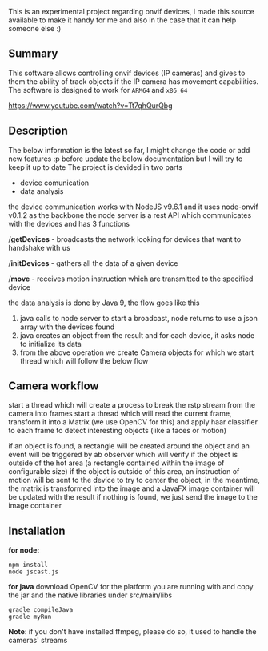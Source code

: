 
This is an experimental project regarding onvif devices, I made this source
available to make it handy for me and also in the case that it can help someone else :)

## Summary
This software allows controlling onvif devices (IP cameras) and gives to them
the ability of track objects if the IP camera has movement capabilities.
The software is designed to work for `ARM64` and `x86_64`

https://www.youtube.com/watch?v=Tt7qhQurQbg

## Description
The below information is the latest so far, I might change the code or add new features :p before
update the below documentation but I will try to keep it up to date
The project is devided in two parts
 - device comunication
 - data analysis

the device communication works with NodeJS v9.6.1 and it uses node-onvif v0.1.2 as the backbone
the node server is a rest API which communicates with the devices and has 3 functions

/**getDevices** - broadcasts the network looking for devices that want to handshake with us

/**initDevices** - gathers all the data of a given device

/**move** - receives motion instruction which are transmitted to the specified device

the data analysis is done by Java 9, the flow goes like this

 1. java calls to node server to start a broadcast, node returns to use a json array with the devices found
 2. java creates an object from the result and for each device, it asks node to initialize its data 
 3. from the above operation we create Camera objects for which we start thread which will follow the below flow

## Camera workflow
start a thread which will create a process to break the rstp stream from the camera into frames
start a thread which will read the current frame, transform it into a Matrix (we use OpenCV for this) and
apply haar classifier to each frame to detect interesting objects (like a faces or motion)

if an object is found, a rectangle will be created around the object and an event will be triggered by ab observer which will verify if the object is outside of the hot area (a rectangle contained within the image of configurable size)
if the object is outside of this area, an instruction of motion will be sent to the device to try to center the object, in the meantime, the matrix is transformed into the image and a JavaFX image container will be updated with the result
if nothing is found, we just send the image to the image container


## Installation
 **for node:** 

    npm install
    node jscast.js

**for java**
download OpenCV for the platform you are running with and copy the jar and the native libraries under src/main/libs

    gradle compileJava
    gradle myRun

**Note**: if you don't have installed ffmpeg, please do so, it used to handle the cameras' streams

